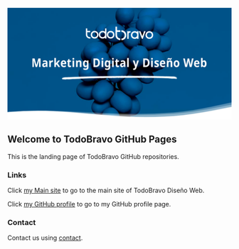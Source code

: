 ![TodoBravo Marketing Digital & Web Design](/assets/todobravo-github.png)
## Welcome to TodoBravo GitHub Pages

This is the landing page of TodoBravo GitHub repositories. 

### Links

Click <a href="https://www.todobravo.es">my Main site</a> to go to the main site of TodoBravo Diseño Web.

Click [my GitHub profile](https://github.com/Todobravo) to go to my GitHub profile page.


### Contact

Contact us using [contact](https://www.todobravo.es/contacto/).
